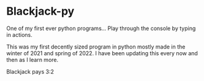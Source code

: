 # Blackjack-py
One of my first ever python programs... Play through the console by typing in actions.


This was my first decently sized program in python mostly made in the winter of 2021 and spring of 2022.
I have been updating this every now and then as I learn more.


Blackjack pays 3:2
